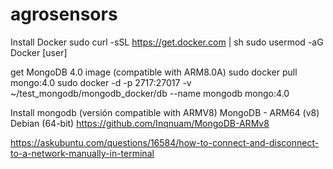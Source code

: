 # agrosensors

Install Docker
sudo curl -sSL https://get.docker.com | sh
sudo usermod -aG Docker [user]

get MongoDB 4.0 image (compatible with ARM8.0A)
sudo docker pull mongo:4.0
sudo docker -d -p 2717:27017 -v ~/test_mongodb/mongodb_docker/db --name mongodb mongo:4.0

Install mongodb (versión compatible with ARMV8)
MongoDB - ARM64 (v8) Debian (64-bit)
https://github.com/Inqnuam/MongoDB-ARMv8


https://askubuntu.com/questions/16584/how-to-connect-and-disconnect-to-a-network-manually-in-terminal